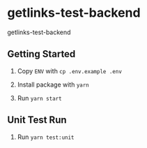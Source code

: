# getlinks-test-backend
getlinks-test-backend

## Getting Started ##

1. Copy `ENV` with `cp .env.example .env`

2. Install package with `yarn`

3. Run `yarn start`

## Unit Test Run ##

1. Run `yarn test:unit`
